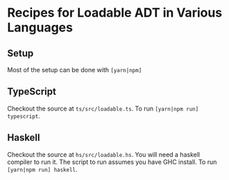 # Recipes for Loadable ADT in Various Languages

## Setup
Most of the setup can be done with `[yarn|npm]`

## TypeScript
Checkout the source at `ts/src/loadable.ts`. To run `[yarn|npm run] typescript`.

## Haskell
Checkout the source at `hs/src/loadable.hs`. You will need a haskell compiler to run it. The script to run assumes you have GHC install. To run `[yarn|npm run] haskell`.